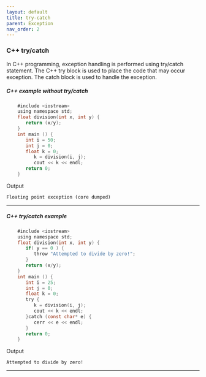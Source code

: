 ```yaml
---
layout: default
title: try-catch
parent: Exception
nav_order: 2
---
```

### C++ try/catch

In C++ programming, exception handling is performed using try/catch statement. The C++ try block is used to place the code that may occur exception. The catch block is used to handle the exception.

##### C++ example without try/catch

```objectivec
    #include <iostream>  
    using namespace std;  
    float division(int x, int y) {  
       return (x/y);  
    }  
    int main () {  
       int i = 50;  
       int j = 0;  
       float k = 0;  
          k = division(i, j);  
          cout << k << endl;  
       return 0;  
    }  
```
Output
```
Floating point exception (core dumped)
```

------

##### C++ try/catch example

```objectivec
    #include <iostream>  
    using namespace std;  
    float division(int x, int y) {  
       if( y == 0 ) {  
          throw "Attempted to divide by zero!";  
       }  
       return (x/y);  
    }  
    int main () {  
       int i = 25;  
       int j = 0;  
       float k = 0;  
       try {  
          k = division(i, j);  
          cout << k << endl;  
       }catch (const char* e) {  
          cerr << e << endl;  
       }  
       return 0;  
    }  
```
Output
```
Attempted to divide by zero!
```

------

